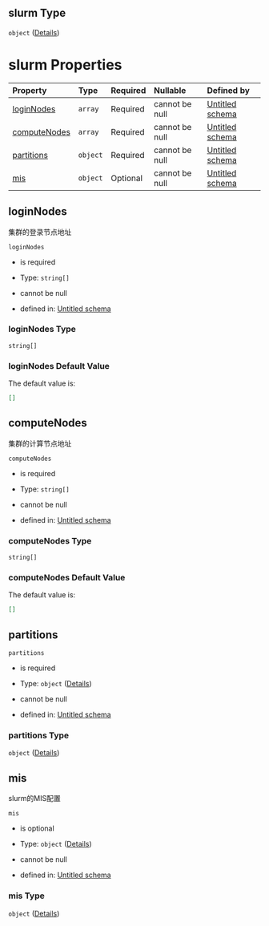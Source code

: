 ## slurm Type

`object` ([Details](definition-properties-slurm.md))

# slurm Properties

| Property                      | Type     | Required | Nullable       | Defined by                                                                                                                      |
| :---------------------------- | :------- | :------- | :------------- | :------------------------------------------------------------------------------------------------------------------------------ |
| [loginNodes](#loginnodes)     | `array`  | Required | cannot be null | [Untitled schema](definition-properties-slurm-properties-loginnodes.md "undefined#/properties/slurm/properties/loginNodes")     |
| [computeNodes](#computenodes) | `array`  | Required | cannot be null | [Untitled schema](definition-properties-slurm-properties-computenodes.md "undefined#/properties/slurm/properties/computeNodes") |
| [partitions](#partitions)     | `object` | Required | cannot be null | [Untitled schema](definition-properties-slurm-properties-partitions.md "undefined#/properties/slurm/properties/partitions")     |
| [mis](#mis)                   | `object` | Optional | cannot be null | [Untitled schema](definition-properties-slurm-properties-mis.md "undefined#/properties/slurm/properties/mis")                   |

## loginNodes

集群的登录节点地址

`loginNodes`

*   is required

*   Type: `string[]`

*   cannot be null

*   defined in: [Untitled schema](definition-properties-slurm-properties-loginnodes.md "undefined#/properties/slurm/properties/loginNodes")

### loginNodes Type

`string[]`

### loginNodes Default Value

The default value is:

```json
[]
```

## computeNodes

集群的计算节点地址

`computeNodes`

*   is required

*   Type: `string[]`

*   cannot be null

*   defined in: [Untitled schema](definition-properties-slurm-properties-computenodes.md "undefined#/properties/slurm/properties/computeNodes")

### computeNodes Type

`string[]`

### computeNodes Default Value

The default value is:

```json
[]
```

## partitions



`partitions`

*   is required

*   Type: `object` ([Details](definition-properties-slurm-properties-partitions.md))

*   cannot be null

*   defined in: [Untitled schema](definition-properties-slurm-properties-partitions.md "undefined#/properties/slurm/properties/partitions")

### partitions Type

`object` ([Details](definition-properties-slurm-properties-partitions.md))

## mis

slurm的MIS配置

`mis`

*   is optional

*   Type: `object` ([Details](definition-properties-slurm-properties-mis.md))

*   cannot be null

*   defined in: [Untitled schema](definition-properties-slurm-properties-mis.md "undefined#/properties/slurm/properties/mis")

### mis Type

`object` ([Details](definition-properties-slurm-properties-mis.md))
